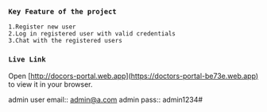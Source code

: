 ### `Key Feature of the project`
`1.Register new user`\
`2.Log in registered user with valid credentials`\
`3.Chat with the registered users`
### `Live Link`
Open [http://docors-portal.web.app](https://doctors-portal-be73e.web.app) to view it in your browser.

admin user email:: admin@a.com
admin pass:: admin1234#

